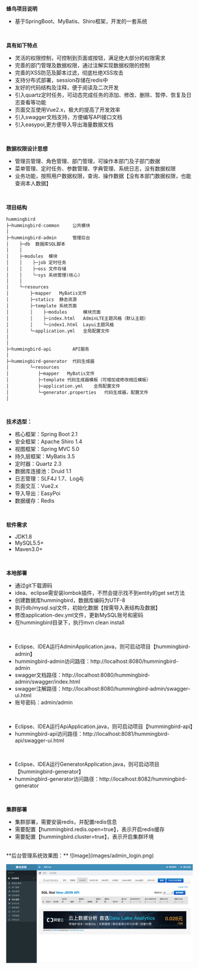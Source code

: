 **蜂鸟项目说明** 
- 基于SpringBoot、MyBatis、Shiro框架，开发的一套系统
<br>

**具有如下特点** 
- 灵活的权限控制，可控制到页面或按钮，满足绝大部分的权限需求
- 完善的部门管理及数据权限，通过注解实现数据权限的控制
- 完善的XSS防范及脚本过滤，彻底杜绝XSS攻击
- 支持分布式部署，session存储在redis中
- 友好的代码结构及注释，便于阅读及二次开发
- 引入quartz定时任务，可动态完成任务的添加、修改、删除、暂停、恢复及日志查看等功能
- 页面交互使用Vue2.x，极大的提高了开发效率
- 引入swagger文档支持，方便编写API接口文档
- 引入easypoi,更方便导入导出海量数据文档

<br>

**数据权限设计思想** 
- 管理员管理、角色管理、部门管理，可操作本部门及子部门数据
- 菜单管理、定时任务、参数管理、字典管理、系统日志，没有数据权限
- 业务功能，按照用户数据权限，查询、操作数据【没有本部门数据权限，也能查询本人数据】

<br> 

**项目结构** 
```
hummingbird
├─hummingbird-common     公共模块
│ 
├─hummingbird-admin      管理后台
│    ├─db  数据库SQL脚本
│    │ 
│    ├─modules  模块
│    │    ├─job 定时任务
│    │    ├─oss 文件存储
│    │    └─sys 系统管理(核心)
│    │ 
│    └─resources 
│        ├─mapper   MyBatis文件
│        ├─statics  静态资源
│        ├─template 系统页面
│        │    ├─modules      模块页面
│        │    ├─index.html   AdminLTE主题风格（默认主题）
│        │    └─index1.html  Layui主题风格
│        └─application.yml   全局配置文件
│       
│ 
├─hummingbird-api        API服务
│ 
├─hummingbird-generator  代码生成器
│        └─resources 
│           ├─mapper   MyBatis文件
│           ├─template 代码生成器模板（可增加或修改相应模板）
│           ├─application.yml    全局配置文件
│           └─generator.properties   代码生成器，配置文件
│
```

<br>

 **技术选型：** 
- 核心框架：Spring Boot 2.1
- 安全框架：Apache Shiro 1.4
- 视图框架：Spring MVC 5.0
- 持久层框架：MyBatis 3.5
- 定时器：Quartz 2.3
- 数据库连接池：Druid 1.1
- 日志管理：SLF4J 1.7、Log4j
- 页面交互：Vue2.x
- 导入导出：EasyPoi
- 数据缓存：Redis

<br>

 **软件需求** 
- JDK1.8
- MySQL5.5+
- Maven3.0+

<br>

 **本地部署**
- 通过git下载源码
- idea、eclipse需安装lombok插件，不然会提示找不到entity的get set方法
- 创建数据库hummingbird，数据库编码为UTF-8
- 执行db/mysql.sql文件，初始化数据【按需导入表结构及数据】
- 修改application-dev.yml文件，更新MySQL账号和密码
- 在hummingbird目录下，执行mvn clean install
<br>

- Eclipse、IDEA运行AdminApplication.java，则可启动项目【hummingbird-admin】
- hummingbird-admin访问路径：http://localhost:8080/hummingbird-admin
- swagger文档路径：http://localhost:8080/hummingbird-admin/swagger/index.html
- swagger注解路径：http://localhost:8080/hummingbird-admin/swagger-ui.html
- 账号密码：admin/admin

<br>

- Eclipse、IDEA运行ApiApplication.java，则可启动项目【hummingbird-api】
- hummingbird-api访问路径：http://localhost:8081/hummingbird-api/swagger-ui.html

<br>

- Eclipse、IDEA运行GeneratorApplication.java，则可启动项目【hummingbird-generator】
- hummingbird-generator访问路径：http://localhost:8082/hummingbird-generator


<br>

 **集群部署**
- 集群部署，需要安装redis，并配置redis信息
- 需要配置【hummingbird.redis.open=true】，表示开启redis缓存
- 需要配置【hummingbird.cluster=true】，表示开启集群环境

<br>
**后台管理系统效果图：** 
![Image](images/admin_login.png)

![Image](images/admin_index.png)


<br>